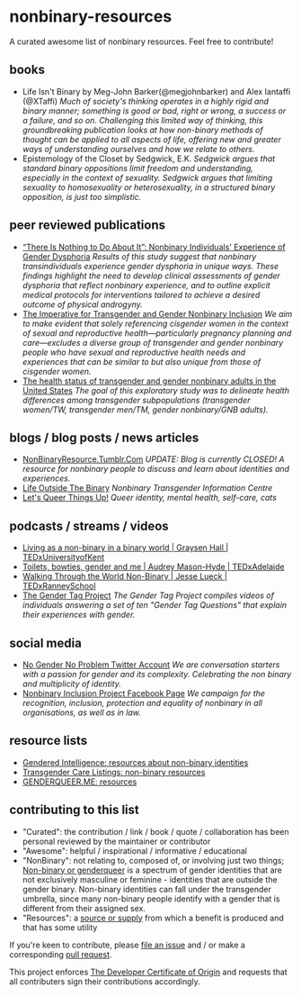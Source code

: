 # nonbinary-resources
A curated awesome list of nonbinary resources. Feel free to contribute!

## books
* Life Isn't Binary by Meg-John Barker(@megjohnbarker) and Alex Iantaffi (@XTaffi) *Much of society's thinking operates in a highly rigid and binary manner; something is good or bad, right or wrong, a success or a failure, and so on. Challenging this limited way of thinking, this groundbreaking publication looks at how non-binary methods of thought can be applied to all aspects of life, offering new and greater ways of understanding ourselves and how we relate to others.*
* Epistemology of the Closet by Sedgwick, E.K. *Sedgwick argues that standard binary oppositions limit freedom and understanding, especially in the context of sexuality. Sedgwick argues that limiting sexuality to homosexuality or heterosexuality, in a structured binary opposition, is just too simplistic.*
## peer reviewed publications
* [“There Is Nothing to Do About It”: Nonbinary Individuals' Experience of Gender Dysphoria](https://www.liebertpub.com/doi/abs/10.1089/trgh.2020.0041) *Results of this study suggest that nonbinary transindividuals experience gender dysphoria in unique ways. These findings highlight the need to develop clinical assessments of gender dysphoria that reflect nonbinary experience, and to outline explicit medical protocols for interventions tailored to achieve a desired outcome of physical androgyny.*
* [The Imperative for Transgender and Gender Nonbinary Inclusion](https://www.ncbi.nlm.nih.gov/pmc/articles/PMC7170432/) *We aim to make evident that solely referencing cisgender women in the context of sexual and reproductive health—particularly pregnancy planning and care—excludes a diverse group of transgender and gender nonbinary people who have sexual and reproductive health needs and experiences that can be similar to but also unique from those of cisgender women.*
* [The health status of transgender and gender nonbinary adults in the United States](https://journals.plos.org/plosone/article?id=10.1371/journal.pone.0228765) *The goal of this exploratory study was to delineate health differences among transgender subpopulations (transgender women/TW, transgender men/TM, gender nonbinary/GNB adults).*

## blogs / blog posts / news articles
* [NonBinaryResource.Tumblr.Com](https://nonbinaryresource.tumblr.com/) *UPDATE: Blog is currently CLOSED! A resource for nonbinary people to discuss and learn about identities and experiences.*
* [Life Outside The Binary](https://lifeoutsidethebinary.com/) *Nonbinary Transgender Information Centre*
* [Let's Queer Things Up!](https://letsqueerthingsup.com/) *Queer identity, mental health, self-care, cats*

## podcasts / streams / videos
* [Living as a non-binary in a binary world | Graysen Hall | TEDxUniversityofKent](https://www.youtube.com/watch?v=7pvLDHFCEWk)
* [Toilets, bowties, gender and me | Audrey Mason-Hyde | TEDxAdelaide](https://www.youtube.com/watch?v=NCLoNwVJA-0)
* [Walking Through the World Non-Binary | Jesse Lueck | TEDxRanneySchool](https://www.youtube.com/watch?v=OKJjwTEfaKc)
* [The Gender Tag Project](https://www.youtube.com/playlist?list=PLFS4s3pfLP1xEfB_1Rsi52EwbOdR3hCK2) *The Gender Tag Project compiles videos of individuals answering a set of ten "Gender Tag Questions" that explain their experiences with gender.*

## social media
* [No Gender No Problem Twitter Account](https://twitter.com/ngendernproblem) *We are conversation starters with a passion for gender and its complexity. Celebrating the non binary and multiplicity of identity.*
* [Nonbinary Inclusion Project Facebook Page](https://www.facebook.com/nonbinaryuk/) *We campaign for the recognition, inclusion, protection and equality of nonbinary in all organisations, as well as in law.*

## resource lists
* [Gendered Intelligence: resources about non-binary identities](http://genderedintelligence.co.uk/projects/kip/transidentities/resources-nb)
* [Transgender Care Listings: non-binary resources](http://transcaresite.org/?page_id=988)
* [GENDERQUEER.ME: resources](https://genderqueer.me/resources/)

## contributing to this list
* "Curated": the contribution / link / book / quote / collaboration has been personal reviewed by the maintainer or contributor
* "Awesome": helpful / inspirational / informative / educational
* "NonBinary": not relating to, composed of, or involving just two things; [Non-binary or genderqueer](https://en.wikipedia.org/wiki/Non-binary_gender) is a spectrum of gender identities that are not exclusively masculine or feminine - identities that are outside the gender binary. Non-binary identities can fall under the transgender umbrella, since many non-binary people identify with a gender that is different from their assigned sex.
* "Resources": a [source or supply](https://en.wikipedia.org/wiki/Resource) from which a benefit is produced and that has some utility

If you're keen to contribute, please [file an issue](https://github.com/rainleander/nonbinary-resources/issues) and / or make a corresponding [pull request](https://github.com/rainleander/nonbinary-resources/pulls).

This project enforces [The Developer Certificate of Origin](https://developercertificate.org/) and requests that all contributers sign their contributions accordingly.
